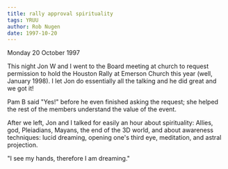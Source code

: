 ```yaml
---
title: rally approval spirituality
tags: YRUU
author: Rob Nugen
date: 1997-10-20
---
```


<p class=date>Monday 20 October 1997</p>

<p>
This night Jon W and I went to the Board meeting at church to request permission to hold the Houston Rally at Emerson Church this year (well, January 1998). I let Jon do essentially all the talking and he did great and we got it!
<p>
Pam B said "Yes!" before he even finished asking the request; she helped the rest of the members understand the value of the event.
<p>
After we left, Jon and I talked for easily an hour about spirituality: Allies, god, Pleiadians, Mayans, the end of the 3D world, and about awareness techniques: lucid dreaming, opening one's third eye, meditation, and astral projection.
<p>
"I see my hands, therefore I am dreaming."
<p>

